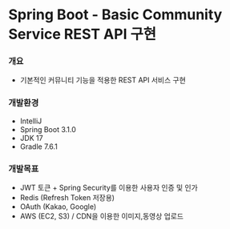 # Spring Boot - Basic Community Service REST API 구현

### 개요
- 기본적인 커뮤니티 기능을 적용한 REST API 서비스 구현

### 개발환경
- IntelliJ
- Spring Boot 3.1.0
- JDK 17
- Gradle 7.6.1

### 개발목표
- JWT 토큰 + Spring Security를 이용한 사용자 인증 및 인가
- Redis (Refresh Token 저장용)
- OAuth (Kakao, Google)
- AWS (EC2, S3) / CDN을 이용한 이미지,동영상 업로드
